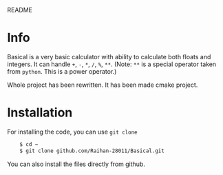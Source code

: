 README

# Info

Basical is a very basic calculator with ability to calculate both floats and integers. It can handle `+`, `-`,
`*`, `/`, `%`, `**`.
(Note: `**` is a special operator taken from `python`. This is a power operator.)

Whole project has been rewritten. It has been made cmake project.

# Installation
For installing the code, you can use `git clone`
```bash
    $ cd ~
    $ git clone github.com/Raihan-28011/Basical.git
```
You can also install the files directly from github.
